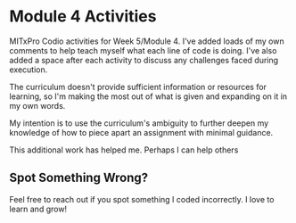 # Module 4 Activities

MITxPro Codio activities for Week 5/Module 4. I've added loads of my own comments to help teach myself what each line of code is doing. I've also added a space after each activity to discuss any challenges faced during execution.

The curriculum doesn't provide sufficient information or resources for learning, so I'm making the most out of what is given and expanding on it in my own words.

My intention is to use the curriculum's ambiguity to further deepen my knowledge of how to piece apart an assignment with minimal guidance.

This additional work has helped me. Perhaps I can help others

## Spot Something Wrong?

Feel free to reach out if you spot something I coded incorrectly. I love to learn and grow!
